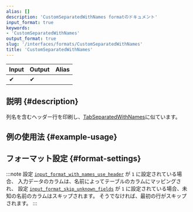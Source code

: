 ```yaml
---
alias: []
description: 'CustomSeparatedWithNames formatのドキュメント'
input_format: true
keywords:
- 'CustomSeparatedWithNames'
output_format: true
slug: '/interfaces/formats/CustomSeparatedWithNames'
title: 'CustomSeparatedWithNames'
---
```




| Input | Output | Alias |
|-------|--------|-------|
| ✔     | ✔      |       |

## 説明 {#description}

列名を含むヘッダー行を印刷し、[TabSeparatedWithNames](../TabSeparated/TabSeparatedWithNames.md)に似ています。

## 例の使用法 {#example-usage}

## フォーマット設定 {#format-settings}

:::note
設定 [`input_format_with_names_use_header`](../../../operations/settings/settings-formats.md/#input_format_with_names_use_header) が `1` に設定されている場合、
入力データのカラムは、名前によってテーブルのカラムにマッピングされ、
設定 [`input_format_skip_unknown_fields`](../../../operations/settings/settings-formats.md/#input_format_skip_unknown_fields) が `1` に設定されている場合、未知の名前のカラムはスキップされます。
そうでなければ、最初の行がスキップされます。
:::
